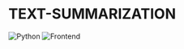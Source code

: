 # TEXT-SUMMARIZATION

![Python](https://img.shields.io/badge/Python-3.7.6-blueviolet)
![Frontend](https://img.shields.io/badge/Frontend-Streamlit-green)
